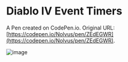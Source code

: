 # Diablo IV Event Timers

A Pen created on CodePen.io. Original URL: [https://codepen.io/Nolvus/pen/ZEdEGWR](https://codepen.io/Nolvus/pen/ZEdEGWR).

![image](https://github.com/nolvuscodes/Diablo-IV-Event-Timers/assets/49461213/3f5ac6c2-9332-45f1-a369-2df6d0eb2546)
